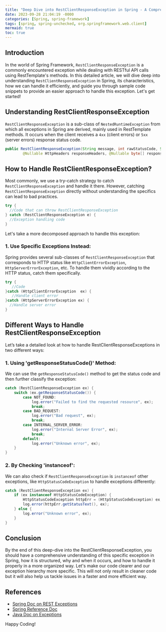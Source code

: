 ```yaml
---
title: "Deep Dive into RestClientResponseException in Spring - A Comprehensive Guide"
date: 2023-09-28 21:04:19 -0000
categories: [Spring, spring-framework]
tags: [spring, spring-unchecked, org.springframework.web.client]
mermaid: true
toc: true
---
```


## Introduction

In the world of Spring Framework, `RestClientResponseException` is a commonly encountered exception while dealing with RESTful API calls using RestTemplate's methods. In this detailed article, we will dive deep into understanding `RestClientResponseException` in Spring, its characteristics, how we can handle it efficiently, and guide you through sample code snippets to provide an easier approach to handle this exception. Let's get started!

## Understanding RestClientResponseException

`RestClientResponseException` is a sub-class of `NestedRuntimeException` from which all exceptions in Spring are derived, mainly used in RestTemplate methods. It occurs when the client receives a `4xx` (client errors) or `5xx` (server errors) response status code.

```java
public RestClientResponseException(String message, int rawStatusCode, String statusText,
		@Nullable HttpHeaders responseHeaders, @Nullable byte[] responseBody, @Nullable Charset responseCharset) {...}
```

## How to Handle RestClientResponseException?

Most commonly, we use a try-catch strategy to catch `RestClientResponseException` and handle it there. However, catching `RestClientResponseException` directly without understanding the specifics can lead to bad practices.

```java
try {
  //Code that can throw RestClientResponseException
} catch (RestClientResponseException e) {
  //Exception handling code
}
```

Let's take a more decomposed approach to handle this exception:

### 1. Use Specific Exceptions Instead:

Spring provides several sub-classes of `RestClientResponseException` that corresponds to HTTP status like `HttpClientErrorException`, `HttpServerErrorException`, etc. To handle them vividly according to the HTTP status, catch them specifically.

```java
try {
   //Code
}catch (HttpClientErrorException  ex) {
   //Handle client error 
}catch (HttpServerErrorException ex) {
  //Handle server error
}
```

## Different Ways to Handle RestClientResponseException

Let’s take a detailed look at how to handle RestClientResponseExceptions in two different ways:

### 1. Using 'getResponseStatusCode()' Method:

We can use the `getResponseStatusCode()` method to get the status code and then further classify the exception:

```java
catch (RestClientResponseException ex) {
    switch (ex.getResponseStatusCode()) {
        case NOT_FOUND:
            log.error("Failed to find the requested resource", ex);
            break;
        case BAD_REQUEST:
            log.error("Bad request", ex);
            break;
        case INTERNAL_SERVER_ERROR:
            log.error("Internal Server Error", ex);
            break;
        default:
            log.error("Unknown error", ex);
    }
}
```

### 2. By Checking 'instanceof':

We can also check if `RestClientResponseException` is `instanceof` other exceptions, like `HttpStatusCodeException` to handle exceptions differently:

```java
catch (RestClientResponseException ex) {
    if (ex instanceof HttpStatusCodeException) {
        HttpStatusCodeException httpErr = (HttpStatusCodeException) ex;
        log.error(httpErr.getStatusText(), ex);
    } else {
        log.error("Unknown error", ex);
    }
}
```

## Conclusion

By the end of this deep-dive into the RestClientResponseException, you should have a comprehensive understanding of this specific exception in Spring, how it is structured, why and when it occurs, and how to handle it properly in a more organized way. Let's make our code clearer and our exception hierarchy more specific. This will not only result in cleaner code but it will also help us tackle issues in a faster and more efficient way.

## References

- [Spring Doc on REST Exceptions](https://docs.spring.io/spring-framework/docs/current/javadoc-api/org/springframework/web/client/RestClientResponseException.html)
- [Spring Reference Doc](https://spring.io/guides/gs/consuming-rest/)
- [Java Doc on Exceptions](https://etutorials.org/Programming/Java+tutorial/Part+I+Java+Fundamentals/Lesson+8+Exceptions+and+Error+Handling/What+Is+an+Exception/)

Happy Coding!

